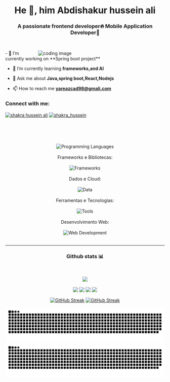 <h1 align="center">He 👋, him Abdishakur hussein ali</h1>
<h3 align="center">A passionate frontend developer🔥 Mobile Application Developer📲</h3
<p align="left"> <a href="https://twitter.com/" target="blank"><img src="https://img.shields.io/twitter/follow/?logo=twitter&style=for-the-badge" alt="" /></a> </p>
<img align="right" alt="coding image" src="https://cdn.dribbble.com/users/1162077/screenshots/3848914/media/7ed7d5ca074b48b328150e5a231e8d1f.gif" width="400" />
- 🔭 I’m currently working on **Spring boot project**

- 🌱 I’m currently learning **frameworks,and AI**

- 💬 Ask me about **Java,spring boot,React,Nodejs**

- 📫 How to reach me **yareazcad98@gmali.com**

<h3 align="left">Connect with me:</h3>
<p align="left">
<a href="https://fb.com/shakra hussein ali" target="blank"><img align="center" src="https://raw.githubusercontent.com/rahuldkjain/github-profile-readme-generator/master/src/images/icons/Social/facebook.svg" alt="shakra hussein ali" height="30" width="40" /></a>
<a href="https://instagram.com/shakra_hussein" target="blank"><img align="center" src="https://raw.githubusercontent.com/rahuldkjain/github-profile-readme-generator/master/src/images/icons/Social/instagram.svg" alt="shakra_hussein" height="30" width="40" /></a>
</p>
<br><br>
<div align= "Center">
<br><br>
   <img alt="Programming Languages" src = "https://skillicons.dev/icons?i=cs,javascript,python,ts,kotlin,go,java"/>
<br><br>
 Frameworks e Bibliotecas: 
<br><br>
   <img alt="Frameworks" src = "https://skillicons.dev/icons?i=dotnet,react,angular,vue,tailwind,fastapi,spring"/>
<br><br>
 Dados e Cloud: 
<br><br>
<img alt="Data" src = "https://skillicons.dev/icons?i=mysql,mongo,sqlite,postgres,gcp,aws,azure"/>
<br><br>
 Ferramentas e Tecnologias: 
<br><br>
<img alt="Tools" src = "https://skillicons.dev/icons?i=vscode,git,github,visualstudio,unity,godot,kubernetes,docker"/>
<br><br>
 Desenvolvimento Web:
<br><br>
<img alt="Web Development" src = "https://skillicons.dev/icons?i=dotnet,angular,html,css,js,ts,nodejs,spring"/>
<br><br>


---

### Github stats 📊
<br>

<div align="center">
	
![](https://komarev.com/ghpvc/?username=Shakrahus88&color=1ecaf0&style=flat-square)

[![](https://github-readme-stats.vercel.app/api?username=Shakrahus88&show_icons=true&hide=contribs&include_all_commits=false&title_color=1ecaf0&icon_color=1ecaf0&border_radius=12.0&border_color=0D1117&card_width=350&text_color=a5adba&bg_color=0D1117)](#gh-dark-mode-only)
[![](https://github-readme-stats.vercel.app/api?username=Shakrahus88&show_icons=true&hide=contribs&include_all_commits=false&title_color=1ecaf0&icon_color=1ecaf0&border_radius=12.0&border_color=a5adba&card_width=350&hide_border=true)](#gh-light-mode-only)
[![](https://github-readme-stats.vercel.app/api/top-langs/?username=Shakrahus88&layout=compact&title_color=1ecaf0&border_radius=12.0&border_color=0D1117&card_width=400&text_color=a5adba&bg_color=0D1117)](#gh-dark-mode-only)
[![](https://github-readme-stats.vercel.app/api/top-langs/?username=Shakrahus88&layout=compact&title_color=1ecaf0&border_radius=12.0&border_color=a5adba&card_width=400&hide_border=true)](#gh-light-mode-only)



[![GitHub Streak](https://github-readme-streak-stats.herokuapp.com?user=Shakrahus88&theme=merko&border_radius=12&date_format=M%20j%5B%2C%20Y%5D&mode=weekly&sideLabels=189DBA&background=0D1117&dates=A5ADBA&ring=1ECAF0&fire=1ECAF0&currStreakNum=1ECAF0&sideNums=1ECAF0&currStreakLabel=189DBA&border=0D1117&card_width=600)](#gh-dark-mode-only)
[![GitHub Streak](https://github-readme-streak-stats.herokuapp.com?user=Shakrahus88&theme=merko&border_radius=12&date_format=M%20j%5B%2C%20Y%5D&mode=weekly&sideLabels=189DBA&dates=A5ADBA&ring=1ECAF0&fire=1ECAF0&currStreakNum=1ECAF0&sideNums=1ECAF0&currStreakLabel=189DBA&background=FFFFFF&border=A5ADBA&card_width=600&hide_border=true)](#gh-light-mode-only)

[![Snake animation](https://raw.githubusercontent.com/asemlab/asemlab/output/snake.svg)](#gh-light-mode-only)
[![Snake animation](https://raw.githubusercontent.com/asemlab/asemlab/output/snake_dark.svg)](#gh-dark-mode-only)

</div>

<br>
<br>

 
